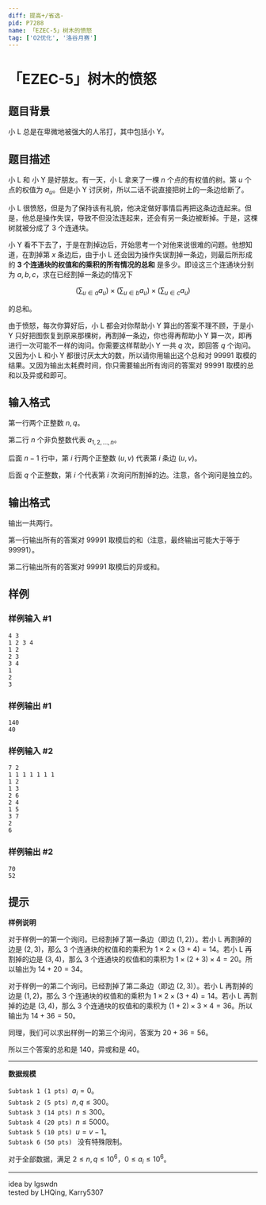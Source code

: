 ```yaml
---
diff: 提高+/省选-
pid: P7288
name: 「EZEC-5」树木的愤怒
tag: ['O2优化', '洛谷月赛']
---
```

# 「EZEC-5」树木的愤怒
## 题目背景

小 L 总是在卑微地被强大的人吊打，其中包括小 Y。
## 题目描述

小 L 和 小 Y 是好朋友。有一天，小 L 拿来了一棵 $n$ 个点的有权值的树。第 $u$ 个点的权值为 $a_u$。但是小 Y 讨厌树，所以二话不说直接把树上的一条边给断了。

小 L 很愤怒，但是为了保持该有礼貌，他决定做好事情后再把这条边连起来。但是，他总是操作失误，导致不但没法连起来，还会有另一条边被断掉。于是，这棵树就被分成了 $3$ 个连通块。

小 Y 看不下去了，于是在割掉边后，开始思考一个对他来说很难的问题。他想知道，在割掉第 $x$ 条边后，由于小 L 还会因为操作失误割掉一条边，则最后所形成的 **3 个连通块的权值和的乘积的所有情况的总和** 是多少。即设这三个连通块分别为 $a,b,c$，求在已经割掉一条边的情况下 

$$
(\sum_{u\in a} a_u)\times (\sum_{u\in b} a_u) \times (\sum_{u\in c} a_u)
$$

的总和。

由于愤怒，每次你算好后，小 L 都会对你帮助小 Y 算出的答案不理不顾，于是小 Y 只好把图恢复到原来那棵树，再割掉一条边，你也得再帮助小 Y 算一次，即再进行一次可能不一样的询问。你需要这样帮助小 Y 一共 $q$ 次，即回答 $q$ 个询问。又因为小 L 和小 Y 都很讨厌太大的数，所以请你用输出这个总和对 $99991$ 取模的结果。又因为输出太耗费时间，你只需要输出所有询问的答案对 $99991$ 取模的总和以及异或和即可。
## 输入格式

第一行两个正整数 $n, q$。

第二行 $n$ 个非负整数代表 $a_{1,2,...,n}$。

后面 $n-1$ 行中，第 $i$ 行两个正整数 $(u,v)$ 代表第 $i$ 条边 $(u,v)$。

后面 $q$ 个正整数，第 $i$ 个代表第 $i$ 次询问所割掉的边。注意，各个询问是独立的。


## 输出格式

输出一共两行。

第一行输出所有的答案对 $99991$ 取模后的和（注意，最终输出可能大于等于 $99991$）。

第二行输出所有的答案对 $99991$ 取模后的异或和。
## 样例

### 样例输入 #1
```
4 3
1 2 3 4
1 2
2 3
3 4
1
2
3

```
### 样例输出 #1
```
140
40
```
### 样例输入 #2
```
7 2
1 1 1 1 1 1 1
1 2
1 3
2 6
2 4
1 5
3 7
2
6
```
### 样例输出 #2
```
70
52
```
## 提示

**样例说明**

对于样例一的第一个询问。已经割掉了第一条边（即边 $(1,2)$）。若小 L 再割掉的边是 $(2,3)$，那么 3 个连通块的权值和的乘积为 $1\times 2\times (3+4)=14$。若小 L 再割掉的边是 $(3,4)$，那么 3 个连通块的权值和的乘积为 $1\times (2+3)\times 4=20$。所以输出为 $14+20=34$。

对于样例一的第二个询问。已经割掉了第二条边（即边 $(2,3)$）。若小 L 再割掉的边是 $(1,2)$，那么 3 个连通块的权值和的乘积为 $1\times 2\times (3+4)=14$。若小 L 再割掉的边是 $(3,4)$，那么 3 个连通块的权值和的乘积为 $(1+2)\times 3\times 4=36$。所以输出为 $14+36=50$。

同理，我们可以求出样例一的第三个询问，答案为 $20+36=56$。

所以三个答案的总和是 $140$，异或和是 $40$。

---
**数据规模**

$\texttt{Subtask 1 (1 pts) } a_i=0$。  
$\texttt{Subtask 2 (5 pts) } n,q\le 300$。  
$\texttt{Subtask 3 (14 pts) } n\le 300$。  
$\texttt{Subtask 4 (20 pts) } n\le 5000$。  
$\texttt{Subtask 5 (10 pts) } u=v-1$。  
$\texttt{Subtask 6 (50 pts) }$ 没有特殊限制。

对于全部数据，满足 $2 \le n, q \le {10}^6$，$0 \le a_i \le {10}^6$。

---

idea by lgswdn  
tested by LHQing, Karry5307
